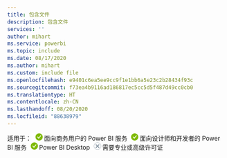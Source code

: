 ```yaml
---
title: 包含文件
description: 包含文件
services: ''
author: mihart
ms.service: powerbi
ms.topic: include
ms.date: 08/17/2020
ms.author: mihart
ms.custom: include file
ms.openlocfilehash: e9401c6ea5ee9cc9f1e1bb6a5e23c2b28434f93c
ms.sourcegitcommit: f73ea4b9116ad186817ec5cc5d5f487d49cc0cb0
ms.translationtype: HT
ms.contentlocale: zh-CN
ms.lasthandoff: 08/20/2020
ms.locfileid: "88638979"
---
```

<Token>适用于：![是](media/yes.png)面向商务用户的 Power BI 服务![是](media/yes.png)面向设计师和开发者的 Power BI 服务![是](media/yes.png)Power BI Desktop![否](media/no.png)需要专业或高级许可证</Token>